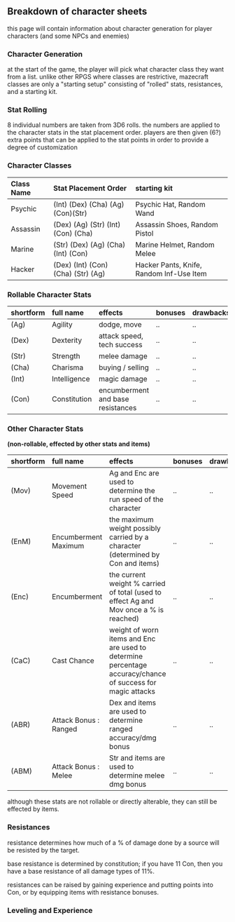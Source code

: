## Breakdown of character sheets ##

this page will contain information about character generation for player characters (and some NPCs and enemies)

### Character Generation ###

at the start of the game, the player will pick what character class they want from a list. unlike other RPGS where classes are restrictive, mazecraft classes are only a "starting setup" consisting of "rolled" stats, resistances, and a starting kit.

### Stat Rolling ###

8 individual numbers are taken from 3D6 rolls. the numbers are applied to the character stats in the stat placement order. players are then given (6?) extra points that can be applied to the stat points in order to provide a degree of customization


### Character Classes ###
| Class Name | Stat Placement Order | starting kit |
|:-----------|:---------------------|:-------------|
| Psychic    | (Int) (Dex) (Cha) (Ag) (Con)(Str)| Psychic Hat, Random Wand |
| Assassin   | (Dex) (Ag) (Str) (Int) (Con) (Cha)| Assassin Shoes, Random Pistol |
| Marine     | (Str) (Dex) (Ag) (Cha) (Int) (Con) | Marine Helmet, Random Melee |
| Hacker     | (Dex) (Int) (Con) (Cha) (Str) (Ag) | Hacker Pants, Knife, Random Inf-Use Item |

### Rollable Character Stats ###

| shortform | full name | effects | bonuses | drawbacks |
|:----------|:----------|:--------|:--------|:----------|
| (Ag)      | Agility   | dodge, move | ..      | ..        |
| (Dex)     | Dexterity | attack speed, tech success | ..      | ..        |
| (Str)     | Strength  | melee damage | ..      | ..        |
| (Cha)     | Charisma  | buying / selling | ..      | ..        |
| (Int)     | Intelligence | magic damage | ..      | ..        |
| (Con)     | Constitution | encumberment and base resistances | ..      | ..        |

### Other Character Stats ###
**(non-rollable, effected by other stats and items)**

| shortform | full name | effects | bonuses | drawbacks |
|:----------|:----------|:--------|:--------|:----------|
| (Mov)     | Movement Speed | Ag and Enc are used to determine the run speed of the character | ..      | ..        |
| (EnM)     | Encumberment Maximum | the maximum weight possibly carried by a character (determined by Con and items) | ..      | ..        |
| (Enc)     | Encumberment | the current weight % carried of total (used to effect Ag and Mov once a % is reached) | ..      | ..        |
| (CaC)     | Cast Chance | weight of worn items and Enc are used to determine percentage accuracy/chance of success for magic attacks | ..      | ..        |
| (ABR)     | Attack Bonus : Ranged | Dex and items are used to determine ranged accuracy/dmg bonus | ..      | ..        |
| (ABM)     | Attack Bonus : Melee | Str and items are used to determine melee dmg bonus | ..      | ..        |

although these stats are not rollable or directly alterable, they can still be effected by items.

### Resistances ###

resistance determines how much of a % of damage done by a source will be resisted by the target.

base resistance is determined by constitution; if you have 11 Con, then you have a base resistance of all damage types of 11%.

resistances can be raised by gaining experience and putting points into Con, or by equipping items with resistance bonuses.

### Leveling and Experience ###